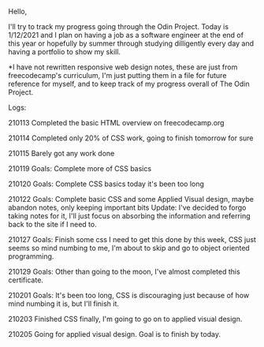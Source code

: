 Hello, 

I'll try to track my progress going through the Odin Project. Today is 1/12/2021 and I plan on having a job as a software engineer at the end of this year or hopefully by summer through studying dilligently every day and having a portfolio to show my skill. 

*I have not rewritten responsive web design notes, these are just from freecodecamp's curriculum, I'm just putting them in a file for future reference for myself, and to keep track of my progress overall of The Odin Project.

Logs:

210113
Completed the basic HTML overview on freecodecamp.org

210114
Completed only 20% of CSS work, going to finish tomorrow for sure

210115
Barely got any work done

210119
Goals: 
Complete more of CSS basics

210120
Goals:
Complete CSS basics today it's been too long 

210122
Goals:
Complete basic CSS and some Applied Visual design, maybe abandon notes, only keeping important bits
Update:
I've decided to forgo taking notes for it, I'll just focus on absorbing the information and referring back to the site if I need to. 


210127
Goals: Finish some css I need to get this done by this week, CSS just seems so mind numbing to me, I'm about to skip and go to object oriented programming. 

210129
Goals: Other than going to the moon, I've almost completed this certificate.


210201
Goals: It's been too long, CSS is discouraging just because of how mind numbing it is, but I'll finish it. 


210203
Finished CSS finally, I'm going to go on to applied visual design. 


210205
Going for applied visual design. Goal is to finish by today.